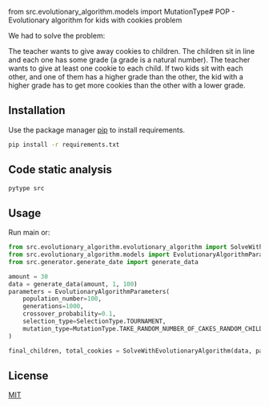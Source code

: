 from src.evolutionary_algorithm.models import MutationType# POP - Evolutionary algorithm for kids with cookies problem

We had to solve the problem:

The teacher wants to give away cookies to children. The children sit in line and each one has some grade (a grade is a natural number). The teacher wants to give at least one cookie to each child. If two kids sit with each other, and one of them has a higher grade than the other, the kid with a higher grade has to get more cookies than the other with a lower grade. 

## Installation

Use the package manager [pip](https://pip.pypa.io/en/stable/) to install requirements.

```bash
pip install -r requirements.txt
```
## Code static analysis
```bash
pytype src
```
## Usage
Run main or:
```python
from src.evolutionary_algorithm.evolutionary_algorithm import SolveWithEvolutionaryAlgorithm
from src.evolutionary_algorithm.models import EvolutionaryAlgorithmParameters, SelectionType, MutationType
from src.generator.generate_date import generate_data

amount = 30
data = generate_data(amount, 1, 100)
parameters = EvolutionaryAlgorithmParameters(
    population_number=100,
    generations=1000,
    crossover_probability=0.1,
    selection_type=SelectionType.TOURNAMENT,
    mutation_type=MutationType.TAKE_RANDOM_NUMBER_OF_CAKES_RANDOM_CHILD
)

final_children, total_cookies = SolveWithEvolutionaryAlgorithm(data, parameters).evaluate_algorithm()
```

## License
[MIT](https://choosealicense.com/licenses/mit/)